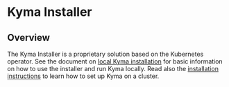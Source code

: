 # Kyma Installer

## Overview

The Kyma Installer is a proprietary solution based on the Kubernetes operator. See the document on [local Kyma installation](https://kyma-project-old.netlify.app/docs/#installation-install-kyma-locally) for basic information on how to use the installer and run Kyma locally. Read also the [installation instructions](https://kyma-project-old.netlify.app/docs/#installation-install-kyma-on-a-cluster) to learn how to set up Kyma on a cluster.
